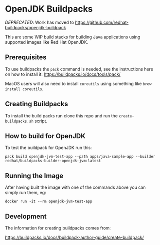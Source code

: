 # OpenJDK Buildpacks

*DEPRECATED*: Work has moved to https://github.com/redhat-buildpacks/openjdk-buildpack

This are some WIP build stacks for building Java applications using supported images like Red Hat OpenJDK.

## Prerequisites

To use buildpacks the `pack` command is needed, see the instructions here on how to install it: https://buildpacks.io/docs/tools/pack/

MacOS users will also need to install `coreutils` using something like `brew install coreutils`.

## Creating Buildpacks

To install the build packs run clone this repo and run the `create-buildpacks.sh` script.

## How to build for OpenJDK

To test the buildpack for OpenJDK run this:

```
pack build openjdk-jvm-test-app --path apps/java-sample-app --builder redhat/buildpacks-builder-openjdk-jvm:latest
```

## Running the Image

After having built the image with one of the commands above you can simply run them, eg:

```
docker run -it --rm openjdk-jvm-test-app
```

## Development

The information for creating buildpacks comes from:

https://buildpacks.io/docs/buildpack-author-guide/create-buildpack/
